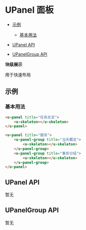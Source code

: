 <!-- 该 README.md 根据 api.yaml 和 docs/*.md 自动生成，为了方便在 GitHub 和 NPM 上查阅。如需修改，请查看源文件 -->

# UPanel 面板

- [示例](#示例)
    - [基本用法](#基本用法)
- [UPanel API](#upanel-api)

- [UPanelGroup API](#upanelgroup-api)


**块级展示**

用于快速布局

## 示例
### 基本用法

``` html
<u-panel title="任务总览">
    <u-skeleton></u-skeleton>
</u-panel>
```

``` html
<u-panel title="服务">
    <u-panel-group title="当天概览">
        <u-skeleton></u-skeleton>
    </u-panel-group>
    <u-panel-group title="事务分组">
        <u-skeleton></u-skeleton>
    </u-panel-group>
</u-panel>
```

## UPanel API

暂无
## UPanelGroup API

暂无
